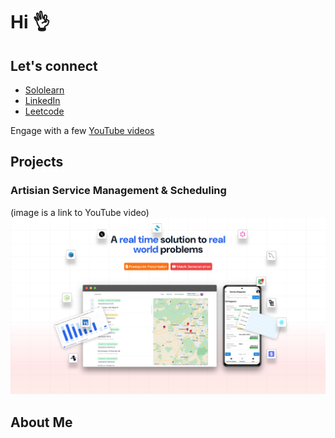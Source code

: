 # Hi 👌

## Let's connect

- [Sololearn](https://www.sololearn.com/profile/14275902)
- [LinkedIn](https://www.linkedin.com/in/tineyi-g-chipoyera-0948b9193/)
- [Leetcode](https://leetcode.com/u/ThaBeanBoy/)

Engage with a few [YouTube videos](https://www.youtube.com/channel/UCOZwrAkQxKnJhm9OqfUwRdw)

## Projects

### Artisian Service Management & Scheduling

(image is a link to YouTube video)
[![thumnail](./thumnail.png)](https://www.youtube.com/watch?v=z-xXZEdPICg)

## About Me
